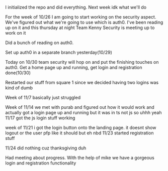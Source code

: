 I initialized the repo and did everything. Next week idk what we'll do


For the week of 10/26 I am going to start working on the security aspect. We've figured out what we're going to use
which is auth0. I've been reading up on it and this thursday at night Team Kenny Security is meeting up to work on it

Did a bunch of reading on auth0. 

Set up auth0 in a separate branch yesterday(10/29)

Today on 10/30 team security will hop on and put the finishing touches on auth0. Get a home page up and running, get login and registration done(10/30)

Restarted our stuff from square 1 since we decided having two logins was kind of dumb

Week of 11/7 basically just struggled

Week of 11/14 we met with purab and figured out how it would work and actually got a login page up and running but it was in ts not js so uhhh yeah
11/17 got the js login stuff working

week of 11/21 i got the login button onto the landing page. it doesnt show logout or the user pfp like it should but eh nbd
11/23 started registration stuff

11/24 did nothing cuz thanksgiving duh

Had meeting about progress. With the help of mike we have a gorgeous login and registration functionality
